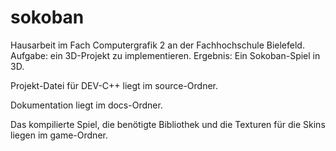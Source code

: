 sokoban
=======

Hausarbeit im Fach Computergrafik 2 an der Fachhochschule Bielefeld. 
Aufgabe: ein 3D-Projekt zu implementieren. 
Ergebnis: Ein Sokoban-Spiel in 3D.

Projekt-Datei für DEV-C++ liegt im source-Ordner.

Dokumentation liegt im docs-Ordner.

Das kompilierte Spiel, die benötigte Bibliothek und die Texturen für die Skins liegen im game-Ordner.
